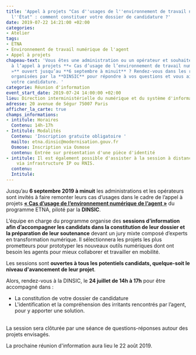```yaml
---
title: 'Appel à projets "Cas d''usages de l''environnement de travail numérique de
  l''État" : comment constituer votre dossier de candidature ?'
date: 2019-07-22 14:21:00 +02:00
categories:
- Atelier
tags:
- ETNA
- Environnement de travail numérique de l'agent
- Appel à projets
chapeau-text: 'Vous êtes une administration ou un opérateur et souhaitez participer
  à l’appel à projets **« Cas d’usage de l’environnement de travail numérique de l’État
  »** ouvert jusqu’au **6 septembre à minuit** ? Rendez-vous dans les réunions d’information
  organisées par la **DINSIC** pour répondre à vos questions et vous aider à réussir
  votre candidature. '
categorie: Réunion d'information
event_start_date: 2019-07-24 14:00:00 +02:00
lieu: Direction interministérielle du numérique et du système d'information de l'État
adresse: 20 avenue de Ségur 75007 Paris
afficher_la_carte: true
champs_informations:
- intitule: Horaires
  Contenu: 14h-17h
- Intitulé: Modalités
  Contenu: 'Inscription gratuite obligatoire '
  mailto: etna.dinsic@modernisation.gouv.fr
  Osmose: Inscription via Osmose
  contenu: Entrée sur présentation d'une pièce d'identité
- intitule: Il est également possible d'assister à la session à distance par visio-conférence
    via infrastructure IP ou RNIS.
  contenu: 
  Intitulé: 
---
```


Jusqu’au **6 septembre 2019 à minuit** les administrations et les opérateurs sont invités à faire remonter leurs cas d’usages dans le cadre de l’appel à projets **[« Cas d’usage de l’environnement numérique de l’agent »](https://numerique.gouv.fr/actualites/outils-numeriques-des-agents-la-2e-edition-de-lappel-a-projet-cas-dusage-de-lenvironnement-numerique-de-lagent-est-lancee/)** du programme ETNA, piloté par la **DINSIC**. 

L’équipe en charge du programme organise des **sessions d’information afin d’accompagner les candidats dans la constitution de leur dossier et la préparation de leur soutenance** devant un jury mixte composé d’experts en transformation numérique. Il sélectionnera les projets les plus prometteurs pour prototyper les nouveaux outils numériques dont ont besoin les agents pour mieux collaborer et travailler en mobilité. 

Les sessions sont **ouvertes à tous les potentiels candidats, quelque-soit le niveau d'avancement de leur projet**. <br>

Alors, rendez-vous à la DINSIC, le **24 juillet de 14h à 17h** pour être accompagné dans : 
* La constitution de votre dossier de candidature 
* L'identification et la compréhension des irritants rencontrés par l’agent, pour y apporter une solution. 
<br>
La session sera clôturée par une séance de questions-réponses autour des projets envisagés. 

La prochaine réunion d'information aura lieu le 22 août 2019. 
